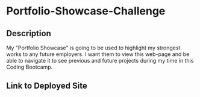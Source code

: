 # Portfolio-Showcase-Challenge

## Description
My "Portfolio Showcase" is going to be used to highlight my strongest works to any future employers. I want them to view this web-page and be able to navigate it to see previous and future projects during my time in this Coding Bootcamp.

## Link to Deployed Site
